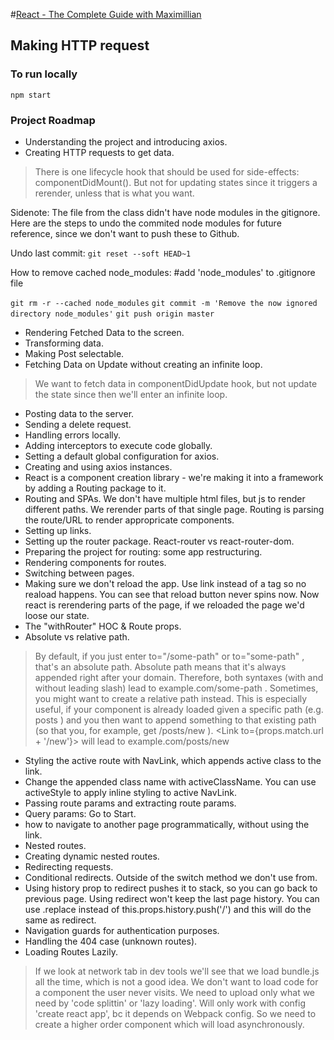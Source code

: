 #[React - The Complete Guide with Maximillian](https://www.udemy.com/react-the-complete-guide-incl-redux/learn/lecture/8125770#questions/6946374)

## Making HTTP request

### To run locally
`npm start`

### Project Roadmap

* Understanding the project and introducing axios.
* Creating HTTP requests to get data.
> There is one lifecycle hook that should be used for side-effects: componentDidMount(). But not for updating states since it triggers a rerender, unless that is what you want.

Sidenote: The file from the class didn't have node modules in the gitignore. Here are the steps to undo the commited node modules for future reference, since we don't want to push these to Github. 

Undo last commit:
`git reset --soft HEAD~1`

How to remove cached node_modules:
#add 'node_modules' to .gitignore file

`git rm -r --cached node_modules`
`git commit -m 'Remove the now ignored directory node_modules'`
`git push origin master`

* Rendering Fetched Data to the screen.
* Transforming data.
* Making Post selectable.
* Fetching Data on Update without creating an infinite loop. 

> We want to fetch data in componentDidUpdate hook, but not update the state since then we'll enter an infinite loop.

* Posting data to the server.
* Sending a delete request.
* Handling errors locally.
* Adding interceptors to execute code globally.
* Setting a default global configuration for axios.
* Creating and using axios instances.
* React is a component creation library - we're making it into a framework by adding a Routing package to it.
* Routing and SPAs. We don't have multiple html files, but js to render different paths. We rerender parts of that single page. Routing is parsing the route/URL to render appropricate components. 
* Setting up links.
* Setting up the router package. React-router vs react-router-dom.
* Preparing the project for routing: some app restructuring.
* Rendering components for routes.
* Switching between pages.
* Making sure we don't reload the app. Use link instead of a tag so no reaload happens. You can see that reload button never spins now. Now react is rerendering parts of the page, if we reloaded the page we'd loose our state.
* The "withRouter" HOC & Route props.
* Absolute vs relative path. 
>By default, if you just enter to="/some-path"  or to="some-path" , that's an absolute path. Absolute path means that it's always appended right after your domain. Therefore, both syntaxes (with and without leading slash) lead to example.com/some-path .
>Sometimes, you might want to create a relative path instead. This is especially useful, if your component is already loaded given a specific path (e.g. posts ) and you then want to append something to that existing path (so that you, for example, get /posts/new ). <Link to={props.match.url + '/new'}>  will lead to example.com/posts/new
* Styling the active route with NavLink, which appends active class to the link.
* Change the appended class name with activeClassName. You can use activeStyle to apply inline styling to active NavLink.
* Passing route params and extracting route params.
* Query params: <Link to="/my-path?start=5">Go to Start.
* how to navigate to another page programmatically, without using the link.
* Nested routes.
* Creating dynamic nested routes.
* Redirecting requests.
* Conditional redirects. Outside of the switch method we don't use from.
* Using history prop to redirect pushes it to stack, so you can go back to previous page. Using redirect won't keep the last page history. You can use .replace instead of this.props.history.push('/') and this will do the same as redirect.
* Navigation guards for authentication purposes.
* Handling the 404 case (unknown routes).
* Loading Routes Lazily. 
>If we look at network tab in dev tools we'll see that we load bundle.js all the time, which is not a good idea. We don't want to load code for a component the user never visits. We need to upload only what we need by 
'code splittin' or 'lazy loading'. Will only work with config 'create react app', bc it depends on Webpack config. So we need to create a higher order component which will load asynchronously. 



